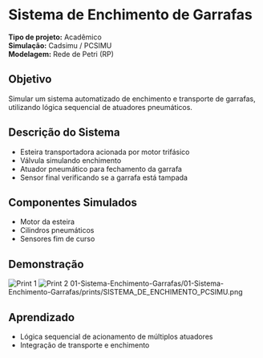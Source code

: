 # Sistema de Enchimento de Garrafas

**Tipo de projeto:** Acadêmico  
**Simulação:** Cadsimu / PCSIMU  
**Modelagem:** Rede de Petri (RP)

## Objetivo
Simular um sistema automatizado de enchimento e transporte de garrafas, utilizando lógica sequencial de atuadores pneumáticos.

## Descrição do Sistema
- Esteira transportadora acionada por motor trifásico  
- Válvula simulando enchimento  
- Atuador pneumático para fechamento da garrafa  
- Sensor final verificando se a garrafa está tampada

## Componentes Simulados
- Motor da esteira  
- Cilindros pneumáticos  
- Sensores fim de curso

## Demonstração
![Print 1](./prints/SISTEMA_ENCHE_RP.png)
![Print 2](./prints/SISTEMA_ENCHE_CADSIMU.png)
01-Sistema-Enchimento-Garrafas/01-Sistema-Enchimento-Garrafas/prints/SISTEMA_DE_ENCHIMENTO_PCSIMU.png

## Aprendizado
- Lógica sequencial de acionamento de múltiplos atuadores  
- Integração de transporte e enchimento
